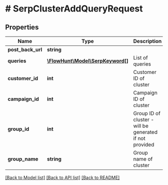 # # SerpClusterAddQueryRequest

## Properties

Name | Type | Description | Notes
------------ | ------------- | ------------- | -------------
**post_back_url** | **string** |  | [optional]
**queries** | [**\FlowHunt\Model\SerpKeyword[]**](SerpKeyword.md) | List of queries |
**customer_id** | **int** | Customer ID of cluster | [optional]
**campaign_id** | **int** | Campaign ID of cluster | [optional]
**group_id** | **int** | Group ID of cluster - will be generated if not provided | [optional]
**group_name** | **string** | Group name of cluster | [optional] [default to '']

[[Back to Model list]](../../README.md#models) [[Back to API list]](../../README.md#endpoints) [[Back to README]](../../README.md)
